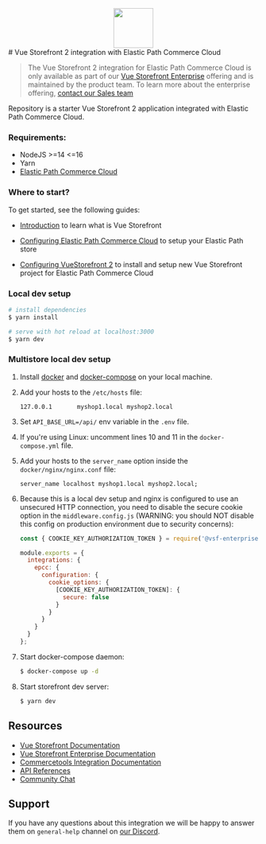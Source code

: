 <div align="center">
<img src="https://user-images.githubusercontent.com/1626923/137092657-fb398d20-b592-4661-a1f9-4135db0b61d5.png" height="80px"/>
</div>
# Vue Storefront 2 integration with Elastic Path Commerce Cloud

> The Vue Storefront 2 integration for Elastic Path Commerce Cloud is only available as part of our [Vue Storefront Enterprise](https://docs.vuestorefront.io/v2/general/enterprise.html) offering and is maintained by the product team. To learn more about the enterprise offering, [contact our Sales team](https://vuestorefront.io/contact/sales)

Repository is a starter Vue Storefront 2 application integrated with Elastic Path Commerce Cloud.

### Requirements:
- NodeJS >=14 <=16
- Yarn
- [Elastic Path Commerce Cloud](https://www.elasticpath.com/products/elastic-path-commerce-cloud)

### Where to start?

To get started, see the following guides:

- [Introduction](https://docs.vuestorefront.io/v2/getting-started/introduction.html) to learn what is Vue Storefront

- [Configuring Elastic Path Commerce Cloud](https://docs.vuestorefront.io/elasticpath/setup/configuring-elastic-path.html) to setup your Elastic Path store

- [Configuring VueStorefront 2](https://docs.vuestorefront.io/elasticpath/setup/configuring-vue-storefront.html) to install and setup new Vue Storefront project for Elastic Path Commerce Cloud

### Local dev setup
```bash
# install dependencies
$ yarn install

# serve with hot reload at localhost:3000
$ yarn dev
```


### Multistore local dev setup
1. Install [docker](https://docs.docker.com/get-docker/) and [docker-compose](https://docs.docker.com/compose/install/) on your local machine.

2. Add your hosts to the `/etc/hosts` file:
    ```
    127.0.0.1       myshop1.local myshop2.local
    ```

3. Set `API_BASE_URL=/api/` env variable in the `.env` file.

4. If you're using Linux: uncomment lines 10 and 11 in the `docker-compose.yml` file.

5. Add your hosts to the `server_name` option inside the `docker/nginx/nginx.conf` file:
    ```
    server_name localhost myshop1.local myshop2.local;
    ```

6. Because this is a local dev setup and nginx is configured to use an unsecured HTTP connection, you need to disable the secure cookie option in the `middleware.config.js` (WARNING: you should NOT disable this config on production environment due to security concerns):
    ```js
    const { COOKIE_KEY_AUTHORIZATION_TOKEN } = require('@vsf-enterprise/epcc-api');
    
    module.exports = {
      integrations: {
        epcc: {
          configuration: {
            cookie_options: {
              [COOKIE_KEY_AUTHORIZATION_TOKEN]: {
                secure: false
              }
            }
          }
        }
      }
    };
    ```

7. Start docker-compose daemon:
    ```bash
    $ docker-compose up -d
    ```

8. Start storefront dev server:
    ```bash
    $ yarn dev
    ```

## Resources

- [Vue Storefront Documentation](https://docs.vuestorefront.io/v2/)
- [Vue Storefront Enterprise Documentation](https://docs.vuestorefront.io/v2/general/enterprise.html)
- [Commercetools Integration Documentation](https://docs.vuestorefront.io/elasticpath/)
- [API References](https://docs.vuestorefront.io/elasticpath/reference/api/)
- [Community Chat](http://discord.vuestorefront.io)

## Support

If you have any questions about this integration we will be happy to answer them on `general-help` channel on [our Discord](http://discord.vuestorefront.io).